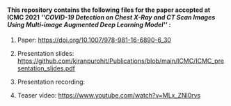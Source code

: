 #### This repository contains the following files for the paper accepted at ICMC 2021 *''COVID-19 Detection on Chest X-Ray and CT Scan Images Using Multi-image Augmented Deep Learning Model''* :

1. Paper: https://doi.org/10.1007/978-981-16-6890-6_30

2. Presentation slides: https://github.com/kiranpurohit/Publications/blob/main/ICMC/ICMC_presentation_slides.pdf

3. Presentation recording: 

4. Teaser video:  https://www.youtube.com/watch?v=MLx_ZNl0rvs
